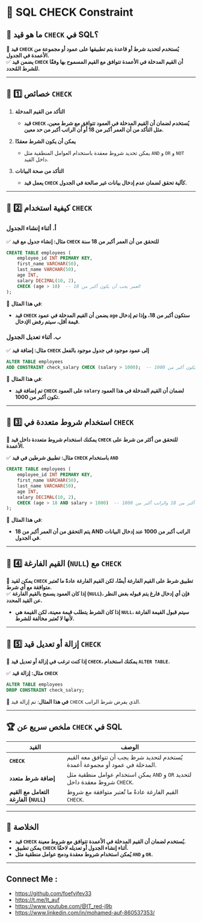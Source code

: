 # 📌 **SQL CHECK Constraint**

## 🔹 **ما هو قيد `CHECK` في SQL؟**

🚀 **قيد `CHECK` يُستخدم لتحديد شرط أو قاعدة يتم تطبيقها على عمود أو مجموعة من الأعمدة في الجدول.**  
✅ **يضمن قيد `CHECK` أن القيم المدخلة في الأعمدة تتوافق مع القيم المسموح بها وفقًا للشرط المُحدد.**

---

## 🔹 **1️⃣ خصائص `CHECK`**

1. **التأكد من القيم المدخلة**
    
    - **قيد `CHECK` يُستخدم لضمان أن القيم المدخلة في العمود تتوافق مع شرط معين، مثل التأكد من أن العمر أكبر من 18 أو أن الراتب أكبر من حد معين.**
2. **يمكن أن يكون الشرط معقدًا**
    
    - يمكن تحديد شروط معقدة باستخدام العوامل المنطقية مثل `AND` و `OR` و `NOT` داخل القيد.
3. **التأكد من صحة البيانات**
    
    - **يعمل قيد `CHECK` كآلية تحقق لضمان عدم إدخال بيانات غير صالحة في الجدول.**

---

## 🔹 **2️⃣ كيفية استخدام `CHECK`**

### **أ. أثناء إنشاء الجدول**

✅ **مثال: إنشاء جدول مع قيد `CHECK` للتحقق من أن العمر أكبر من 18 سنة**

```sql
CREATE TABLE employees (
    employee_id INT PRIMARY KEY,
    first_name VARCHAR(50),
    last_name VARCHAR(50),
    age INT,
    salary DECIMAL(10, 2),
    CHECK (age > 18)  -- العمر يجب أن يكون أكبر من 18
);
```

🔹 **في هذا المثال**:

- **قيد `CHECK` يضمن أن القيم المدخلة في عمود `age` ستكون أكبر من 18، وإذا تم إدخال قيمة أقل، سيتم رفض الإدخال.**

### **ب. أثناء تعديل الجدول**

✅ **مثال: إضافة قيد `CHECK` إلى عمود موجود في جدول موجود بالفعل**

```sql
ALTER TABLE employees
ADD CONSTRAINT check_salary CHECK (salary > 1000);  -- الراتب يجب أن يكون أكبر من 1000
```

🔹 **في هذا المثال**:

- **تم إضافة قيد `CHECK` على العمود `salary` لضمان أن القيم المدخلة في هذا العمود تكون أكبر من 1000.**

---

## 🔹 **3️⃣ استخدام شروط متعددة في `CHECK`**

📌 **يمكنك استخدام شروط متعددة داخل قيد `CHECK` للتحقق من أكثر من شرط على الأعمدة.**

✅ **مثال: تطبيق شرطين في قيد `CHECK` باستخدام `AND`**

```sql
CREATE TABLE employees (
    employee_id INT PRIMARY KEY,
    first_name VARCHAR(50),
    last_name VARCHAR(50),
    age INT,
    salary DECIMAL(10, 2),
    CHECK (age > 18 AND salary > 1000)  -- العمر يجب أن يكون أكبر من 18 والراتب أكبر من 1000
);
```

🔹 **في هذا المثال**:

- **يتم التحقق من أن العمر أكبر من 18 AND الراتب أكبر من 1000 عند إدخال البيانات في الجدول.**

---

## 🔹 **4️⃣ القيم الفارغة (`NULL`) مع `CHECK`**

📌 **يمكن لقيد `CHECK` تطبيق شرط على القيم الفارغة أيضًا، لكن القيم الفارغة عادةً ما تُعتبر متوافقة مع أي شرط.**  
✅ **إذا كان العمود يسمح بالقيم الفارغة (`NULL`)، فإن أي إدخال فارغ يتم قبوله بغض النظر عن القيد المحدد.**

- **إذا كان الشرط يتطلب قيمة معينة، لكن القيمة هي `NULL`، سيتم قبول القيمة الفارغة لأنها لا تُعتبر مخالفة للشرط.**

---

## 🔹 **5️⃣ إزالة أو تعديل قيد `CHECK`**

📌 **إذا كنت ترغب في إزالة أو تعديل قيد `CHECK`، يمكنك استخدام `ALTER TABLE`.**

✅ **مثال: إزالة قيد `CHECK`**

```sql
ALTER TABLE employees
DROP CONSTRAINT check_salary;
```

🔹 **في هذا المثال**: تم إزالة قيد `CHECK` الذي يفرض شرط الراتب.

---

## 🏆 **ملخص سريع عن `CHECK` في SQL**

|القيد|الوصف|
|---|---|
|**`CHECK`**|يُستخدم لتحديد شرط يجب أن تتوافق معه القيم المدخلة في عمود أو مجموعة أعمدة.|
|**إضافة شرط متعدد**|يمكن استخدام عوامل منطقية مثل `AND` و `OR` لتحديد شروط معقدة داخل `CHECK`.|
|**التعامل مع القيم الفارغة (`NULL`)**|القيم الفارغة عادةً ما تُعتبر متوافقة مع شروط `CHECK`.|

---

## 🎯 **الخلاصة**

- **قيد `CHECK` يُستخدم لضمان أن القيم المدخلة في الأعمدة تتوافق مع شروط معينة.**
- **يمكن تطبيق `CHECK` أثناء إنشاء الجدول أو تعديله لاحقًا.**
- **يُمكن استخدام شروط معقدة ودمج عوامل منطقية مثل `AND` و `OR`.**

---


## Connect Me :

- https://github.com/foefvjfev33
- https://t.me/It_auf
- https://www.youtube.com/@IT_red-j9b
- https://www.linkedin.com/in/mohamed-auf-860537353/